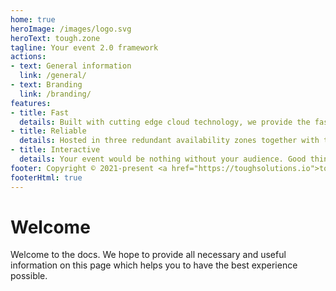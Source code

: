 ```yaml
---
home: true
heroImage: /images/logo.svg
heroText: tough.zone
tagline: Your event 2.0 framework
actions:
- text: General information
  link: /general/
- text: Branding
  link: /branding/
features:
- title: Fast
  details: Built with cutting edge cloud technology, we provide the fastest event 2.0 experience.
- title: Reliable
  details: Hosted in three redundant availability zones together with test-driven development, we are proud to be reliable.
- title: Interactive
  details: Your event would be nothing without your audience. Good thing they will become part of it using our revolutionary interaction features.
footer: Copyright © 2021-present <a href="https://toughsolutions.io">tough solutions GmbH</a>
footerHtml: true
---
```


# Welcome

Welcome to the <ToughZone /> docs. We hope to provide all necessary and useful information on this
page which helps you to have the best experience possible.
